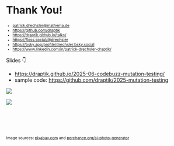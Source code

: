 # Thank You!

<div style="font-size:0.75em">

- <mdi-email /> <patrick.drechsler@mathema.de>
- <logos-github-icon /> <https://github.com/draptik>
- <mdi-web /> <https://draptik.github.io/talks/>
- <logos-mastodon-icon /> <https://floss.social/@drechsler>
- <logos-bluesky/> <https://bsky.app/profile/drechsler.bsky.social>
- <logos-linkedin-icon /> <https://www.linkedin.com/in/patrick-drechsler-draptik/>

</div>

Slides 👇

- <https://draptik.github.io/2025-06-codebuzz-mutation-testing/>
- sample code:
  <https://github.com/draptik/2025-mutation-testing>

<img
  class="absolute top-10 right-30 h-70"
  src="/images/slides-codebuzz25.png"
/>

<img
  class="absolute bottom-20 right-50 h-30 custom-slow-pulse"
  src="/images/anti-nazi.png"
/>

<FancyArrow
  x1="410"
  y1="320"
  x2="580"
  y2="200"
  color="red"
  arc="0.1" />

<p style="font-size:0.75em; margin-top:8em">
Image sources: <a href="https://pixabay.com/" target="_blank">pixabay.com</a> and <a href="https://perchance.org/ai-photo-generator" target="_blank">perchance.org/ai-photo-generator</a>
</p>
